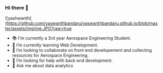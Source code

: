 ### Hi there 👋

![yashwanth](https://github.com/yaswanthbandaru/yaswanthbandaru.github.io/blob/master/assets/img/me.JPG?raw=true
<!--
**yaswanthbandaru/yaswanthbandaru** is a ✨ _special_ ✨ repository because its `README.md` (this file) appears on your GitHub profile.

Here are some ideas to get you started:
-->

- 📚 I'm currently a 3rd year Aerospace Engineering Student.
- 🌱 I’m currently learning Web Development.
- 👯 I’m looking to collaborate on front end developement and collecting resources for Aerospace Engineering.
- 🤔 I’m looking for help with back end development.
- 💬 Ask me about data analytics
<!--
- 📫 How to reach me: ...
- 😄 Pronouns: ...
- ⚡ Fun fact: ...
-->
